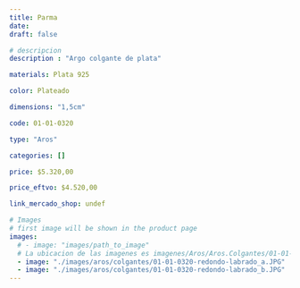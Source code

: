```yaml
---
title: Parma
date: 
draft: false

# descripcion
description : "Argo colgante de plata"

materials: Plata 925

color: Plateado

dimensions: "1,5cm"

code: 01-01-0320

type: "Aros"

categories: []

price: $5.320,00

price_eftvo: $4.520,00

link_mercado_shop: undef

# Images
# first image will be shown in the product page
images:
  # - image: "images/path_to_image"
  # La ubicacion de las imagenes es imagenes/Aros/Aros.Colgantes/01-01-0320-parma
  - image: "./images/aros/colgantes/01-01-0320-redondo-labrado_a.JPG"
  - image: "./images/aros/colgantes/01-01-0320-redondo-labrado_b.JPG"
---
```

